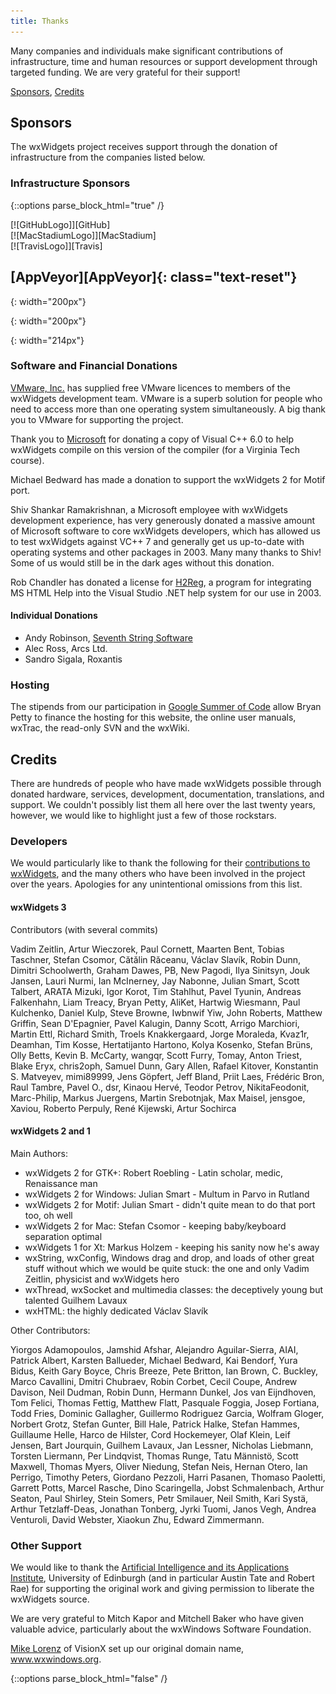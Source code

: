 ```yaml
---
title: Thanks
---
```


Many companies and individuals make significant contributions of infrastructure, time and human resources or support development through targeted funding. We are very grateful for their support!

[Sponsors](#sponsors), [Credits](#credits)

## Sponsors

The wxWidgets project receives support through the donation of infrastructure from the companies listed below. 


### Infrastructure Sponsors

{::options parse_block_html="true" /}

<div class="row">
  <div class="col-sm-6 my-auto">
[![GitHubLogo]][GitHub]
  </div>
  <div class="col-sm-6 my-auto">
[![MacStadiumLogo]][MacStadium]
  </div>
</div>
<div class="row">
  <div class="col-sm-6 my-auto">
[![TravisLogo]][Travis]
  </div>
  <div class="col-sm-6 my-auto">
<h2 class="display-4">[AppVeyor][AppVeyor]{: class="text-reset"}</h2>
  </div>
</div>

[GitHub]: https://github.com
[GitHubLogo]: GitHub_Logo.png 
{: width="200px"}

[MacStadium]: https://www.macstadium.com
[MacStadiumLogo]: MacStadium-developerlogo.png 
{: width="200px"}

[Travis]: https://www.travis-ci.org
[TravisLogo]: TravisCI-Full-Color.png 
{: width="214px"}

[AppVeyor]: https://www.appveyor.com

### Software and Financial Donations

[VMware, Inc.][VMware] has supplied free VMware licences to members of the wxWidgets
development team. VMware is a superb solution for people who need to access
more than one operating system simultaneously. A big thank you to VMware for
supporting the project.

[VMware]: https://www.vmware.com/

Thank you to [Microsoft][] for donating a copy of Visual C++ 6.0 to help
wxWidgets compile on this version of the compiler (for a Virginia Tech course).

[Microsoft]: https://www.microsoft.com/

Michael Bedward has made a donation to support the wxWidgets 2 for Motif port.

Shiv Shankar Ramakrishnan, a Microsoft employee with wxWidgets development
experience, has very generously donated a massive amount of Microsoft software
to core wxWidgets developers, which has allowed us to test wxWidgets against
VC++ 7 and generally get us up-to-date with operating systems and other
packages in 2003. Many many thanks to Shiv! Some of us would still be in the
dark ages without this donation.

Rob Chandler has donated a license for [H2Reg][], a program for integrating MS
HTML Help into the Visual Studio .NET help system for our use in 2003.

[H2Reg]: http://www.helpware.net/mshelp2/h2reg.htm

#### Individual Donations

* Andy Robinson, [Seventh String Software][]
* Alec Ross, Arcs Ltd.
* Sandro Sigala, Roxantis

[Seventh String Software]: https://www.seventhstring.com/

### Hosting

The stipends from our participation in [Google Summer of Code][GSoC] allow Bryan Petty to finance the hosting for this website, the online user manuals, wxTrac, the read-only SVN and the wxWiki. 

[GSoC]: https://summerofcode.withgoogle.com

## Credits

There are hundreds of people who have made wxWidgets possible through donated
hardware, services, development, documentation, translations, and support. We
couldn't possibly list them all here over the last twenty years, however, we
would like to highlight just a few of those rockstars.

### Developers

We would particularly like to thank the following for their [contributions to
wxWidgets][github contributors], and the many others who have been involved in the project over the
years. Apologies for any unintentional omissions from this list.

[github contributors]: https://github.com/wxWidgets/wxWidgets/graphs/contributors

#### wxWidgets 3

Contributors (with several commits)

Vadim Zeitlin, Artur Wieczorek, Paul Cornett, Maarten Bent, Tobias Taschner, Stefan Csomor, Cătălin Răceanu, Václav Slavík, Robin Dunn, Dimitri Schoolwerth, Graham Dawes, PB, New Pagodi, Ilya Sinitsyn, Jouk Jansen, Lauri Nurmi, Ian McInerney, Jay Nabonne, Julian Smart, Scott Talbert, ARATA Mizuki, Igor Korot, Tim Stahlhut, Pavel Tyunin, Andreas Falkenhahn, Liam Treacy, Bryan Petty, AliKet, Hartwig Wiesmann, Paul Kulchenko, Daniel Kulp, Steve Browne, Iwbnwif Yiw, John Roberts, Matthew Griffin, Sean D'Epagnier, Pavel Kalugin, Danny Scott, Arrigo Marchiori, Martin Ettl, Richard Smith, Troels Knakkergaard, Jorge Moraleda, Kvaz1r, Deamhan, Tim Kosse, Hertatijanto Hartono, Kolya Kosenko, Stefan Brüns, Olly Betts, Kevin B. McCarty, wangqr, Scott Furry, Tomay, Anton Triest, Blake Eryx, chris2oph, Samuel Dunn, Gary Allen, Rafael Kitover, Konstantin S. Matveyev, mimi89999, Jens Göpfert, Jeff Bland, Priit Laes, Frédéric Bron, Raul Tambre, Pavel O., dsr, Kinaou Hervé, Teodor Petrov, NikitaFeodonit, Marc-Philip, Markus Juergens, Martin Srebotnjak, Max Maisel, jensgoe, Xaviou, Roberto Perpuly, René Kijewski, Artur Sochirca

#### wxWidgets 2 and 1

Main Authors:

* wxWidgets 2 for GTK+: Robert Roebling - Latin scholar, medic, Renaissance man
* wxWidgets 2 for Windows: Julian Smart - Multum in Parvo in Rutland
* wxWidgets 2 for Motif: Julian Smart - didn't quite mean to do that port too,
  oh well
* wxWidgets 2 for Mac: Stefan Csomor - keeping baby/keyboard separation optimal
* wxWidgets 1 for Xt: Markus Holzem - keeping his sanity now he's away
* wxString, wxConfig, Windows drag and drop, and loads of other great stuff
  without which we would be quite stuck: the one and only Vadim Zeitlin,
  physicist and wxWidgets hero
* wxThread, wxSocket and multimedia classes: the deceptively young but talented
  Guilhem Lavaux
* wxHTML: the highly dedicated Václav Slavík

Other Contributors:

Yiorgos Adamopoulos, Jamshid Afshar, Alejandro Aguilar-Sierra, AIAI, Patrick
Albert, Karsten Ballueder, Michael Bedward, Kai Bendorf, Yura Bidus, Keith Gary
Boyce, Chris Breeze, Pete Britton, Ian Brown, C. Buckley, Marco Cavallini,
Dmitri Chubraev, Robin Corbet, Cecil Coupe, Andrew Davison, Neil Dudman, Robin
Dunn, Hermann Dunkel, Jos van Eijndhoven, Tom Felici, Thomas Fettig, Matthew
Flatt, Pasquale Foggia, Josep Fortiana, Todd Fries, Dominic Gallagher,
Guillermo Rodriguez Garcia, Wolfram Gloger, Norbert Grotz, Stefan Gunter, Bill
Hale, Patrick Halke, Stefan Hammes, Guillaume Helle, Harco de Hilster, Cord
Hockemeyer, Olaf Klein, Leif Jensen, Bart Jourquin, Guilhem Lavaux, Jan
Lessner, Nicholas Liebmann, Torsten Liermann, Per Lindqvist, Thomas Runge, Tatu
Männistö, Scott Maxwell, Thomas Myers, Oliver Niedung, Stefan Neis, Hernan
Otero, Ian Perrigo, Timothy Peters, Giordano Pezzoli, Harri Pasanen, Thomaso
Paoletti, Garrett Potts, Marcel Rasche, Dino Scaringella, Jobst Schmalenbach,
Arthur Seaton, Paul Shirley, Stein Somers, Petr Smilauer, Neil Smith, Kari
Systä, Arthur Tetzlaff-Deas, Jonathan Tonberg, Jyrki Tuomi, Janos Vegh, Andrea
Venturoli, David Webster, Xiaokun Zhu, Edward Zimmermann.

### Other Support

We would like to thank the [Artificial Intelligence and its Applications Institute][AIAI], University of Edinburgh (and in particular
Austin Tate and Robert Rae) for supporting the original work and giving
permission to liberate the wxWidgets source.

[AIAI]: https://web.inf.ed.ac.uk/aiai

We are very grateful to Mitch Kapor and Mitchell Baker who have given valuable
advice, particularly about the wxWindows Software Foundation.

[Mike Lorenz][] of VisionX set up our original domain name, www.wxwindows.org.

[Mike Lorenz]: https://mikelorenz.com




{::options parse_block_html="false" /}

